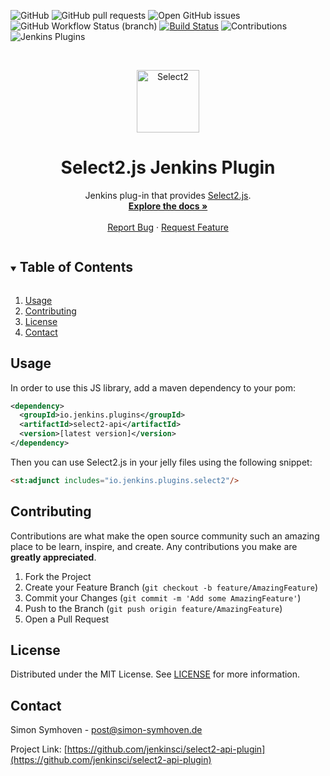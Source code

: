 ![GitHub](https://img.shields.io/github/license/jenkinsci/select2-api-plugin)
![GitHub pull requests](https://img.shields.io/github/issues-pr/jenkinsci/select2-api-plugin)
![Open GitHub issues](https://img.shields.io/github/issues/jenkinsci/select2-api-plugin)
![GitHub Workflow Status (branch)](https://img.shields.io/github/workflow/status/jenkinsci/select2-api-plugin/GitHub%20CI/master?label=GitHub%20CI)
[![Build Status](https://ci.jenkins.io/buildStatus/icon?subject=Jenkins%20CI&job=Plugins%2Fselect2-api-plugin%2Fmaster)](https://ci.jenkins.io/job/Plugins/job/select2-api-plugin/job/master/)
![Contributions](https://img.shields.io/badge/contributions-welcome-orange)
![Jenkins Plugins](https://img.shields.io/jenkins/plugin/v/select2-api?label=latest%20version)

<!-- PROJECT LOGO -->
<br />
<p align="center">
  <a id="select2" href="#select2" aria-hidden="true"><img src="https://select2.org/user/pages/images/logo.png" alt="Select2" width="100" /></a>

  <h1 align="center">Select2.js Jenkins Plugin</h1>

  <p align="center">
    Jenkins plug-in that provides <a href="https://select2.org">Select2.js</a>.
    <br />
    <a href="https://github.com/jenkinsci/select2-api-plugin/blob/master/README.md"><strong>Explore the docs »</strong></a>
    <br />
    <br />
    <a href="https://github.com/jenkinsci/select2-api-plugin/issues">Report Bug</a>
    ·
    <a href="https://github.com/jenkinsci/select2-api-plugin/issues">Request Feature</a>
  </p>
</p>

<!-- TABLE OF CONTENTS -->
<details open="open">
  <summary><h2 style="display: inline-block">Table of Contents</h2></summary>
  <ol>
    <li><a href="#usage">Usage</a></li>
    <li><a href="#contributing">Contributing</a></li>
    <li><a href="#license">License</a></li>
    <li><a href="#contact">Contact</a></li>
  </ol>
</details>

## Usage

In order to use this JS library, add a maven dependency to your pom:

```xml
<dependency>
  <groupId>io.jenkins.plugins</groupId>
  <artifactId>select2-api</artifactId>
  <version>[latest version]</version>
</dependency>
```

Then you can use Select2.js in your jelly files using the following snippet:

```html
<st:adjunct includes="io.jenkins.plugins.select2"/>
```

## Contributing

Contributions are what make the open source community such an amazing place to be learn,
inspire, and create. Any contributions you make are **greatly appreciated**.

1.  Fork the Project
2.  Create your Feature Branch (`git checkout -b feature/AmazingFeature`)
3.  Commit your Changes (`git commit -m 'Add some AmazingFeature'`)
4.  Push to the Branch (`git push origin feature/AmazingFeature`)
5.  Open a Pull Request

## License

Distributed under the MIT License. See [LICENSE](LICENSE) for more information.

## Contact

Simon Symhoven - post@simon-symhoven.de

Project Link: [https://github.com/jenkinsci/select2-api-plugin](https://github.com/jenkinsci/select2-api-plugin)
